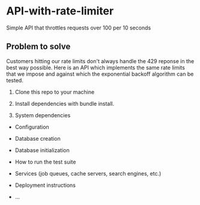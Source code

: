 
# API-with-rate-limiter

Simple API that throttles requests over 100 per 10 seconds

## Problem to solve

Customers hitting our rate limits don't always handle the 429 reponse in the best way possible. 
Here is an API which implements the same rate limits that we impose and against which the exponential backoff algorithm can be tested. 

1. Clone this repo to your machine
2. Install dependencies with bundle install.

3. System dependencies

* Configuration

* Database creation

* Database initialization

* How to run the test suite

* Services (job queues, cache servers, search engines, etc.)

* Deployment instructions

* ...
